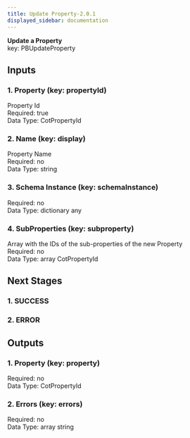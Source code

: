 ```yaml
---  
title: Update Property-2.0.1  
displayed_sidebar: documentation  
---  
```

**Update a Property**  
key: PBUpdateProperty  
  
## Inputs  
### 1. Property (key: propertyId)  
Property Id  
Required: true  
Data Type: CotPropertyId   
### 2. Name (key: display)  
Property Name  
Required: no  
Data Type: string   
### 3. Schema Instance (key: schemaInstance)  
  
Required: no  
Data Type: dictionary any  
### 4. SubProperties (key: subproperty)  
Array with the IDs of the sub-properties of the new Property  
Required: no  
Data Type: array CotPropertyId  
## Next Stages  
### 1. SUCCESS  
  
### 2. ERROR  
  
## Outputs  
### 1. Property (key: property)  
  
Required: no  
Data Type: CotPropertyId   
### 2. Errors (key: errors)  
  
Required: no  
Data Type: array string